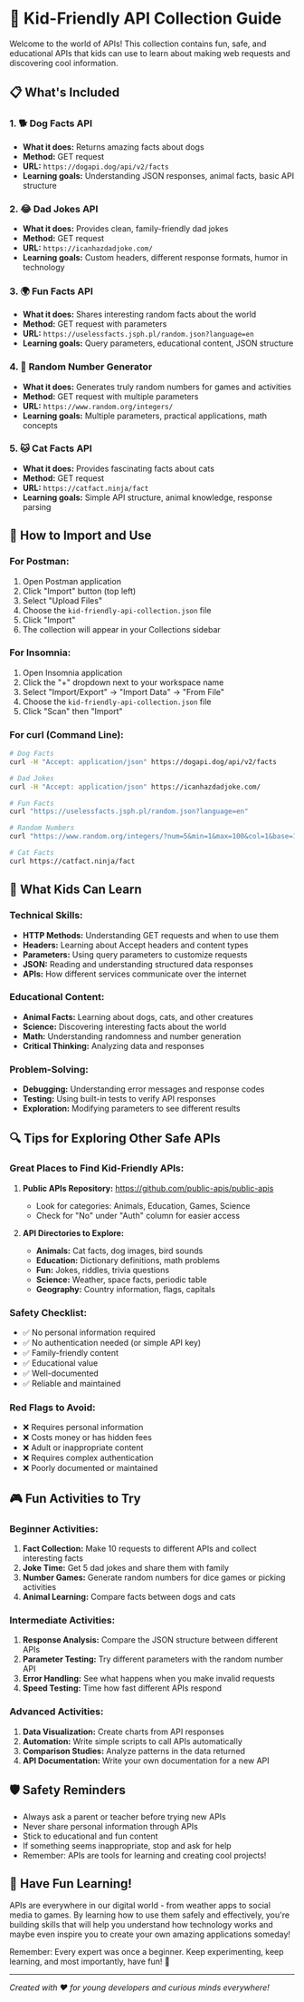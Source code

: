 # 🌟 Kid-Friendly API Collection Guide

Welcome to the world of APIs! This collection contains fun, safe, and educational APIs that kids can use to learn about making web requests and discovering cool information.

## 📋 What's Included

### 1. 🐕 Dog Facts API
- **What it does:** Returns amazing facts about dogs
- **Method:** GET request
- **URL:** `https://dogapi.dog/api/v2/facts`
- **Learning goals:** Understanding JSON responses, animal facts, basic API structure

### 2. 😂 Dad Jokes API  
- **What it does:** Provides clean, family-friendly dad jokes
- **Method:** GET request
- **URL:** `https://icanhazdadjoke.com/`
- **Learning goals:** Custom headers, different response formats, humor in technology

### 3. 🌍 Fun Facts API
- **What it does:** Shares interesting random facts about the world
- **Method:** GET request with parameters
- **URL:** `https://uselessfacts.jsph.pl/random.json?language=en`
- **Learning goals:** Query parameters, educational content, JSON structure

### 4. 🎲 Random Number Generator
- **What it does:** Generates truly random numbers for games and activities
- **Method:** GET request with multiple parameters
- **URL:** `https://www.random.org/integers/`
- **Learning goals:** Multiple parameters, practical applications, math concepts

### 5. 🐱 Cat Facts API
- **What it does:** Provides fascinating facts about cats
- **Method:** GET request
- **URL:** `https://catfact.ninja/fact`
- **Learning goals:** Simple API structure, animal knowledge, response parsing

## 🚀 How to Import and Use

### For Postman:
1. Open Postman application
2. Click "Import" button (top left)
3. Select "Upload Files" 
4. Choose the `kid-friendly-api-collection.json` file
5. Click "Import"
6. The collection will appear in your Collections sidebar

### For Insomnia:
1. Open Insomnia application
2. Click the "+" dropdown next to your workspace name
3. Select "Import/Export" → "Import Data" → "From File"
4. Choose the `kid-friendly-api-collection.json` file
5. Click "Scan" then "Import"

### For curl (Command Line):
```bash
# Dog Facts
curl -H "Accept: application/json" https://dogapi.dog/api/v2/facts

# Dad Jokes  
curl -H "Accept: application/json" https://icanhazdadjoke.com/

# Fun Facts
curl "https://uselessfacts.jsph.pl/random.json?language=en"

# Random Numbers
curl "https://www.random.org/integers/?num=5&min=1&max=100&col=1&base=10&format=plain&rnd=new"

# Cat Facts
curl https://catfact.ninja/fact
```

## 🎯 What Kids Can Learn

### Technical Skills:
- **HTTP Methods:** Understanding GET requests and when to use them
- **Headers:** Learning about Accept headers and content types
- **Parameters:** Using query parameters to customize requests
- **JSON:** Reading and understanding structured data responses
- **APIs:** How different services communicate over the internet

### Educational Content:
- **Animal Facts:** Learning about dogs, cats, and other creatures
- **Science:** Discovering interesting facts about the world
- **Math:** Understanding randomness and number generation
- **Critical Thinking:** Analyzing data and responses

### Problem-Solving:
- **Debugging:** Understanding error messages and response codes
- **Testing:** Using built-in tests to verify API responses
- **Exploration:** Modifying parameters to see different results

## 🔍 Tips for Exploring Other Safe APIs

### Great Places to Find Kid-Friendly APIs:
1. **Public APIs Repository:** <https://github.com/public-apis/public-apis>
   - Look for categories: Animals, Education, Games, Science
   - Check for "No" under "Auth" column for easier access

2. **API Directories to Explore:**
   - **Animals:** Cat facts, dog images, bird sounds
   - **Education:** Dictionary definitions, math problems
   - **Fun:** Jokes, riddles, trivia questions
   - **Science:** Weather, space facts, periodic table
   - **Geography:** Country information, flags, capitals

### Safety Checklist:
- ✅ No personal information required
- ✅ No authentication needed (or simple API key)
- ✅ Family-friendly content
- ✅ Educational value
- ✅ Well-documented
- ✅ Reliable and maintained

### Red Flags to Avoid:
- ❌ Requires personal information
- ❌ Costs money or has hidden fees
- ❌ Adult or inappropriate content
- ❌ Requires complex authentication
- ❌ Poorly documented or maintained

## 🎮 Fun Activities to Try

### Beginner Activities:
1. **Fact Collection:** Make 10 requests to different APIs and collect interesting facts
2. **Joke Time:** Get 5 dad jokes and share them with family
3. **Number Games:** Generate random numbers for dice games or picking activities
4. **Animal Learning:** Compare facts between dogs and cats

### Intermediate Activities:
1. **Response Analysis:** Compare the JSON structure between different APIs
2. **Parameter Testing:** Try different parameters with the random number API
3. **Error Handling:** See what happens when you make invalid requests
4. **Speed Testing:** Time how fast different APIs respond

### Advanced Activities:
1. **Data Visualization:** Create charts from API responses
2. **Automation:** Write simple scripts to call APIs automatically
3. **Comparison Studies:** Analyze patterns in the data returned
4. **API Documentation:** Write your own documentation for a new API

## 🛡️ Safety Reminders

- Always ask a parent or teacher before trying new APIs
- Never share personal information through APIs
- Stick to educational and fun content
- If something seems inappropriate, stop and ask for help
- Remember: APIs are tools for learning and creating cool projects!

## 🎉 Have Fun Learning!

APIs are everywhere in our digital world - from weather apps to social media to games. By learning how to use them safely and effectively, you're building skills that will help you understand how technology works and maybe even inspire you to create your own amazing applications someday!

Remember: Every expert was once a beginner. Keep experimenting, keep learning, and most importantly, have fun! 🚀

---

*Created with ❤️ for young developers and curious minds everywhere!*
